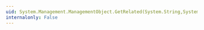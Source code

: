 ```yaml
---
uid: System.Management.ManagementObject.GetRelated(System.String,System.String,System.String,System.String,System.String,System.String,System.Boolean,System.Management.EnumerationOptions)
internalonly: False
---
```

